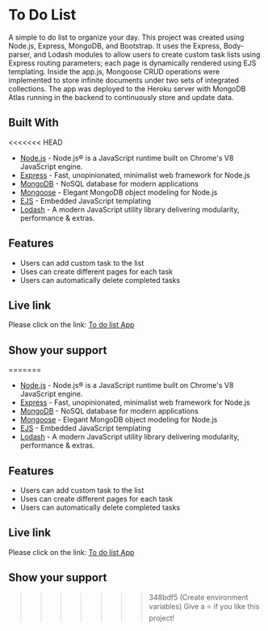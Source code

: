 # To Do List

A simple to do list to organize your day. This project was created using Node.js, Express, MongoDB, and Bootstrap. It uses the Express, Body-parser, and Lodash modules to allow users to create custom task lists using Express routing parameters; each page is dynamically rendered using EJS templating. Inside the app.js, Mongoose CRUD operations were implemented to store infinite documents under two sets of integrated collections. The app was deployed to the Heroku server with MongoDB Atlas running in the backend to continuously store and update data.

## Built With

<<<<<<< HEAD
* [Node.js](https://nodejs.org/en/) - Node.js® is a JavaScript runtime built on Chrome's V8 JavaScript engine.
* [Express](https://expressjs.com/) - Fast, unopinionated, minimalist web framework for Node.js
* [MongoDB](https://www.mongodb.com/) - NoSQL database for modern applications
* [Mongoose](https://mongoosejs.com/) - Elegant MongoDB object modeling for Node.js
* [EJS](https://ejs.co/) - Embedded JavaScript templating
* [Lodash](https://lodash.com/) - A modern JavaScript utility library delivering modularity, performance & extras.

## Features
* Users can add custom task to the list
* Uses can create different pages for each task
* Users can automatically delete completed tasks

## Live link
Please click on the link: [To do list App](https://gentle-shore-08109.herokuapp.com/)

## Show your support
=======
- [Node.js](https://nodejs.org/en/) - Node.js® is a JavaScript runtime built on Chrome's V8 JavaScript engine.
- [Express](https://expressjs.com/) - Fast, unopinionated, minimalist web framework for Node.js
- [MongoDB](https://www.mongodb.com/) - NoSQL database for modern applications
- [Mongoose](https://mongoosejs.com/) - Elegant MongoDB object modeling for Node.js
- [EJS](https://ejs.co/) - Embedded JavaScript templating
- [Lodash](https://lodash.com/) - A modern JavaScript utility library delivering modularity, performance & extras.

## Features

- Users can add custom task to the list
- Uses can create different pages for each task
- Users can automatically delete completed tasks

## Live link

Please click on the link: [To do list App](https://gentle-shore-08109.herokuapp.com/)

## Show your support

>>>>>>> 348bdf5 (Create environment variables)
Give a ⭐️ if you like this project!
